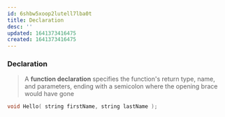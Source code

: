```yaml
---
id: 6shbw5xoop2lutell7lba0t
title: Declaration
desc: ''
updated: 1641373416475
created: 1641373416475
---
```



### Declaration

> A **function declaration** specifies the function's return type, name, and parameters, ending with a semicolon where the opening brace would have gone

```cpp
void Hello( string firstName, string lastName );
```
